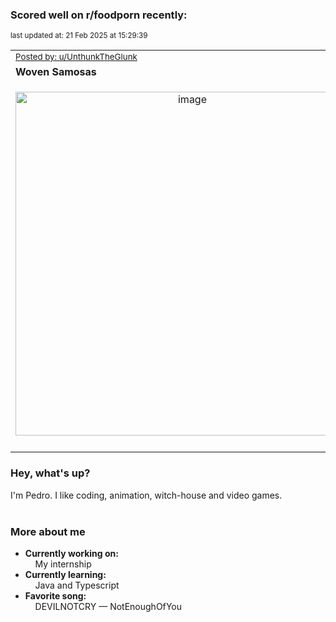 ### Scored well on r/foodporn recently:

<p align="left"><sub>last updated at: 21 Feb 2025 at 15:29:39</sub></p>

|   |
| --- |
| <sub>[Posted by: u/UnthunkTheGlunk][source]</sub> |
| **Woven Samosas** | 
|<p align="center"> <img alt="image" src="https://i.redd.it/ppax8ccbubie1.jpeg" width="550" /> </p>|
|   |

### Hey, what's up?

I'm Pedro. I like coding, animation, witch-house and video games.<br><br>

### More about me
- **Currently working on:**  
&nbsp;&nbsp;&nbsp;&nbsp;My internship
- **Currently learning:**  
&nbsp;&nbsp;&nbsp;&nbsp;Java and Typescript
- **Favorite song:**  
&nbsp;&nbsp;&nbsp;&nbsp;DEVILNOTCRY — NotEnoughOfYou<br><br>

  



  
  
  
[linkedin]: https://linkedin.com/in/pedro-h-r-gomes-8a487b14a/
[gmail]: mailto:pilique11@gmail.com
[source]: https://reddit.com/r/FoodPorn/comments/1im85xx/woven_samosas/
[redditAPI]: https://www.reddit.com/dev/api/